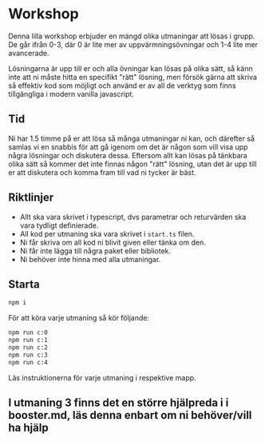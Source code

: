 # Workshop

Denna lilla workshop erbjuder en mängd olika utmaningar att lösas i grupp. De går ifrån 0-3, där 0 är lite mer av uppvärmningsövningar och 1-4 lite mer avancerade. 

Lösningarna är upp till er och alla övningar kan lösas på olika sätt, så känn inte att ni måste hitta en specifikt "rätt" lösning, men försök gärna att skriva så effektiv kod som möjligt och använd er av all de verktyg som finns tillgängliga i modern vanilla javascript.

## Tid

Ni har 1.5 timme på er att lösa så många utmaningar ni kan, och därefter så samlas vi en snabbis för att gå igenom om det är någon som vill visa upp några lösningar och diskutera dessa. Eftersom allt kan lösas på tänkbara olika sätt så kommer det inte finnas någon "rätt" lösning, utan det är upp till er att diskutera och komma fram till vad ni tycker är bäst.

## Riktlinjer

- Allt ska vara skrivet i typescript, dvs parametrar och returvärden ska vara tydligt definierade.
- All kod per utmaning ska vara skrivet i `start.ts` filen.
- Ni får skriva om all kod ni blivit given eller tänka om den.
- Ni får inte lägga till några paket eller bibliotek.
- Ni behöver inte hinna med alla utmaningar.

## Starta

```bash
npm i
```

För att köra varje utmaning så kör följande:

```bash
npm run c:0
npm run c:1
npm run c:2
npm run c:3
npm run c:4
```

Läs instruktionerna för varje utmaning i respektive mapp. 

## **I utmaning 3 finns det en större hjälpreda i i booster.md, läs denna enbart om ni behöver/vill ha hjälp**